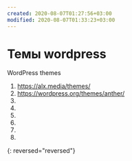 ```yaml
---
created: 2020-08-07T01:27:56+03:00
modified: 2020-08-07T01:33:23+03:00
---
```


# Темы wordpress

WordPress themes

1. <https://alx.media/themes/>
1. <https://wordpress.org/themes/anther/>
1. 
1. 
1. 
1. 
1. 
1. 
{: reversed="reversed"}
